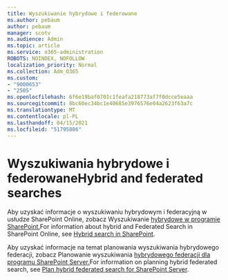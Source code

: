 ```yaml
---
title: Wyszukiwanie hybrydowe i federowane
ms.author: pebaum
author: pebaum
manager: scotv
ms.audience: Admin
ms.topic: article
ms.service: o365-administration
ROBOTS: NOINDEX, NOFOLLOW
localization_priority: Normal
ms.collection: Adm_O365
ms.custom:
- "9000653"
- "2505"
ms.openlocfilehash: 6f6e19baf0701c1feafa218773af7f0dcce5eaaa
ms.sourcegitcommit: 8bc60ec34bc1e40685e3976576e04a2623f63a7c
ms.translationtype: MT
ms.contentlocale: pl-PL
ms.lasthandoff: 04/15/2021
ms.locfileid: "51795886"
---
```

# <a name="hybrid-and-federated-searches"></a><span data-ttu-id="a4a9e-102">Wyszukiwania hybrydowe i federowane</span><span class="sxs-lookup"><span data-stu-id="a4a9e-102">Hybrid and federated searches</span></span> 

<span data-ttu-id="a4a9e-103">Aby uzyskać informacje o wyszukiwaniu hybrydowym i federacyjną w usłudze SharePoint Online, zobacz Wyszukiwanie [hybrydowe w programie SharePoint.](https://docs.microsoft.com/sharepoint/hybrid/hybrid-search-in-sharepoint)</span><span class="sxs-lookup"><span data-stu-id="a4a9e-103">For information about hybrid and Federated Search in SharePoint Online, see [Hybrid search in SharePoint](https://docs.microsoft.com/sharepoint/hybrid/hybrid-search-in-sharepoint).</span></span>

<span data-ttu-id="a4a9e-104">Aby uzyskać informacje na temat planowania wyszukiwania hybrydowego federacji, zobacz Planowanie wyszukiwania [hybrydowego federacji dla programu SharePoint Server.](https://docs.microsoft.com/sharepoint/hybrid/plan-hybrid-federated-search)</span><span class="sxs-lookup"><span data-stu-id="a4a9e-104">For information on planning hybrid federated search, see [Plan hybrid federated search for SharePoint Server](https://docs.microsoft.com/sharepoint/hybrid/plan-hybrid-federated-search).</span></span>